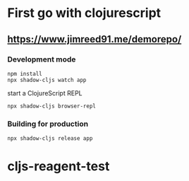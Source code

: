 # First go with clojurescript
## https://www.jimreed91.me/demorepo/
### Development mode
```
npm install
npx shadow-cljs watch app
```
start a ClojureScript REPL
```
npx shadow-cljs browser-repl
```
### Building for production

```
npx shadow-cljs release app
```
# cljs-reagent-test
